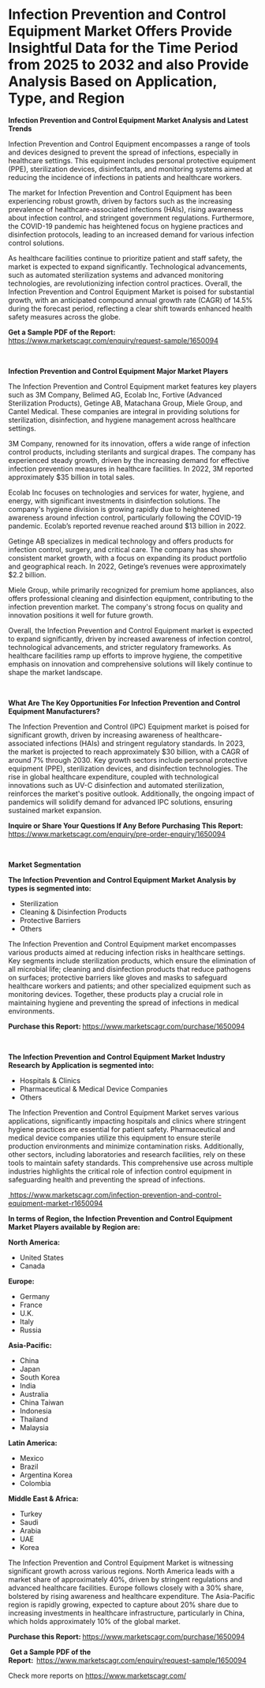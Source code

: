 <p><h1>Infection Prevention and Control Equipment Market Offers Provide Insightful Data for the Time Period from 2025 to 2032 and also Provide Analysis Based on Application, Type, and Region</h1></p><p><strong>Infection Prevention and Control Equipment Market Analysis and Latest Trends</strong></p>
<p><p>Infection Prevention and Control Equipment encompasses a range of tools and devices designed to prevent the spread of infections, especially in healthcare settings. This equipment includes personal protective equipment (PPE), sterilization devices, disinfectants, and monitoring systems aimed at reducing the incidence of infections in patients and healthcare workers. </p><p>The market for Infection Prevention and Control Equipment has been experiencing robust growth, driven by factors such as the increasing prevalence of healthcare-associated infections (HAIs), rising awareness about infection control, and stringent government regulations. Furthermore, the COVID-19 pandemic has heightened focus on hygiene practices and disinfection protocols, leading to an increased demand for various infection control solutions.</p><p>As healthcare facilities continue to prioritize patient and staff safety, the market is expected to expand significantly. Technological advancements, such as automated sterilization systems and advanced monitoring technologies, are revolutionizing infection control practices. Overall, the Infection Prevention and Control Equipment Market is poised for substantial growth, with an anticipated compound annual growth rate (CAGR) of 14.5% during the forecast period, reflecting a clear shift towards enhanced health safety measures across the globe.</p></p>
<p><strong>Get a Sample PDF of the Report:&nbsp;</strong> <a href="https://www.marketscagr.com/enquiry/request-sample/1650094?utm_campaign=2444&utm_medium=2&utm_source=Github&utm_content=ia&utm_term=23032025&utm_id=infection-prevention-and-control-equipment">https://www.marketscagr.com/enquiry/request-sample/1650094</a></p>
<p>&nbsp;</p>
<p><strong>Infection Prevention and Control Equipment Major Market Players</strong></p>
<p><p>The Infection Prevention and Control Equipment market features key players such as 3M Company, Belimed AG, Ecolab Inc, Fortive (Advanced Sterilization Products), Getinge AB, Matachana Group, Miele Group, and Cantel Medical. These companies are integral in providing solutions for sterilization, disinfection, and hygiene management across healthcare settings.</p><p>3M Company, renowned for its innovation, offers a wide range of infection control products, including sterilants and surgical drapes. The company has experienced steady growth, driven by the increasing demand for effective infection prevention measures in healthcare facilities. In 2022, 3M reported approximately $35 billion in total sales.</p><p>Ecolab Inc focuses on technologies and services for water, hygiene, and energy, with significant investments in disinfection solutions. The company's hygiene division is growing rapidly due to heightened awareness around infection control, particularly following the COVID-19 pandemic. Ecolab’s reported revenue reached around $13 billion in 2022.</p><p>Getinge AB specializes in medical technology and offers products for infection control, surgery, and critical care. The company has shown consistent market growth, with a focus on expanding its product portfolio and geographical reach. In 2022, Getinge’s revenues were approximately $2.2 billion.</p><p>Miele Group, while primarily recognized for premium home appliances, also offers professional cleaning and disinfection equipment, contributing to the infection prevention market. The company's strong focus on quality and innovation positions it well for future growth.</p><p>Overall, the Infection Prevention and Control Equipment market is expected to expand significantly, driven by increased awareness of infection control, technological advancements, and stricter regulatory frameworks. As healthcare facilities ramp up efforts to improve hygiene, the competitive emphasis on innovation and comprehensive solutions will likely continue to shape the market landscape.</p></p>
<p>&nbsp;</p>
<p><strong>What Are The Key Opportunities For Infection Prevention and Control Equipment Manufacturers?</strong></p>
<p><p>The Infection Prevention and Control (IPC) Equipment market is poised for significant growth, driven by increasing awareness of healthcare-associated infections (HAIs) and stringent regulatory standards. In 2023, the market is projected to reach approximately $30 billion, with a CAGR of around 7% through 2030. Key growth sectors include personal protective equipment (PPE), sterilization devices, and disinfection technologies. The rise in global healthcare expenditure, coupled with technological innovations such as UV-C disinfection and automated sterilization, reinforces the market's positive outlook. Additionally, the ongoing impact of pandemics will solidify demand for advanced IPC solutions, ensuring sustained market expansion.</p></p>
<p><strong>Inquire or Share Your Questions If Any Before Purchasing This Report:</strong> <a href="https://www.marketscagr.com/enquiry/pre-order-enquiry/1650094?utm_campaign=2444&utm_medium=2&utm_source=Github&utm_content=ia&utm_term=23032025&utm_id=infection-prevention-and-control-equipment">https://www.marketscagr.com/enquiry/pre-order-enquiry/1650094</a></p>
<p>&nbsp;</p>
<p><strong>Market Segmentation</strong></p>
<p><strong>The Infection Prevention and Control Equipment Market Analysis by types is segmented into:</strong></p>
<p><ul><li>Sterilization</li><li>Cleaning & Disinfection Products</li><li>Protective Barriers</li><li>Others</li></ul></p>
<p><p>The Infection Prevention and Control Equipment market encompasses various products aimed at reducing infection risks in healthcare settings. Key segments include sterilization products, which ensure the elimination of all microbial life; cleaning and disinfection products that reduce pathogens on surfaces; protective barriers like gloves and masks to safeguard healthcare workers and patients; and other specialized equipment such as monitoring devices. Together, these products play a crucial role in maintaining hygiene and preventing the spread of infections in medical environments.</p></p>
<p><strong>Purchase this Report:&nbsp;</strong><a href="https://www.marketscagr.com/purchase/1650094?utm_campaign=2444&utm_medium=2&utm_source=Github&utm_content=ia&utm_term=23032025&utm_id=infection-prevention-and-control-equipment">https://www.marketscagr.com/purchase/1650094</a></p>
<p>&nbsp;</p>
<p><strong>The Infection Prevention and Control Equipment Market Industry Research by Application is segmented into:</strong></p>
<p><ul><li>Hospitals & Clinics</li><li>Pharmaceutical & Medical Device Companies</li><li>Others</li></ul></p>
<p><p>The Infection Prevention and Control Equipment Market serves various applications, significantly impacting hospitals and clinics where stringent hygiene practices are essential for patient safety. Pharmaceutical and medical device companies utilize this equipment to ensure sterile production environments and minimize contamination risks. Additionally, other sectors, including laboratories and research facilities, rely on these tools to maintain safety standards. This comprehensive use across multiple industries highlights the critical role of infection control equipment in safeguarding health and preventing the spread of infections.</p></p>
<p><a href="https://www.marketscagr.com/infection-prevention-and-control-equipment-market-r1650094?utm_campaign=2444&utm_medium=2&utm_source=Github&utm_content=ia&utm_term=23032025&utm_id=infection-prevention-and-control-equipment">&nbsp;https://www.marketscagr.com/infection-prevention-and-control-equipment-market-r1650094</a></p>
<p><strong>In terms of Region, the Infection Prevention and Control Equipment Market Players available by Region are:</strong></p>
<p>
    <p> <strong> North America: </strong>
        <ul>
            <li>United States</li>
            <li>Canada</li>
        </ul>
        </p> 
    <p> <strong> Europe: </strong>
        <ul>
            <li>Germany</li>
            <li>France</li>
            <li>U.K.</li>
            <li>Italy</li>
            <li>Russia</li>
        </ul>
        </p> 
    <p> <strong> Asia-Pacific: </strong>
        <ul>
            <li>China</li>
            <li>Japan</li>
            <li>South Korea</li>
            <li>India</li>
            <li>Australia</li>
            <li>China Taiwan</li>
            <li>Indonesia</li>
            <li>Thailand</li>
            <li>Malaysia</li>
        </ul>
        </p> 
    <p> <strong> Latin America: </strong>
        <ul>
            <li>Mexico</li>
            <li>Brazil</li>
            <li>Argentina Korea</li>
            <li>Colombia</li>
        </ul>
        </p> 
    <p> <strong> Middle East & Africa: </strong>
        <ul>
            <li>Turkey</li>
            <li>Saudi</li>
            <li>Arabia</li>
            <li>UAE</li>
            <li>Korea</li>
        </ul>
    </p>
    </p>
<p><p>The Infection Prevention and Control Equipment Market is witnessing significant growth across various regions. North America leads with a market share of approximately 40%, driven by stringent regulations and advanced healthcare facilities. Europe follows closely with a 30% share, bolstered by rising awareness and healthcare expenditure. The Asia-Pacific region is rapidly growing, expected to capture about 20% share due to increasing investments in healthcare infrastructure, particularly in China, which holds approximately 10% of the global market.</p></p>
<p><strong>Purchase this Report: </strong><a href="https://www.marketscagr.com/purchase/1650094?utm_campaign=2444&utm_medium=2&utm_source=Github&utm_content=ia&utm_term=23032025&utm_id=infection-prevention-and-control-equipment">https://www.marketscagr.com/purchase/1650094</a></p>
<p>&nbsp;<strong>Get a Sample PDF of the Report:&nbsp;&nbsp;</strong><a href="https://www.marketscagr.com/enquiry/request-sample/1650094?utm_campaign=2444&utm_medium=2&utm_source=Github&utm_content=ia&utm_term=23032025&utm_id=infection-prevention-and-control-equipment">https://www.marketscagr.com/enquiry/request-sample/1650094</a></p>
<p><strong></strong></p>
<p>Check more reports on <a href="https://www.marketscagr.com/?utm_campaign=2444&utm_medium=2&utm_source=Github&utm_content=ia&utm_term=23032025&utm_id=infection-prevention-and-control-equipment">https://www.marketscagr.com/</a></p>